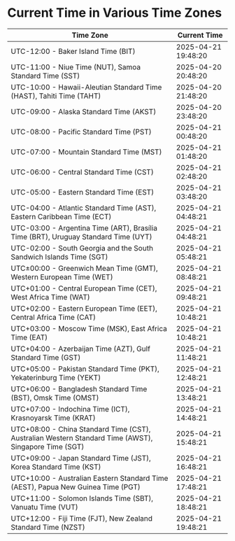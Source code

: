 # Current Time in Various Time Zones

| Time Zone | Current Time |
|-----------|--------------|
| UTC-12:00 - Baker Island Time (BIT) | 2025-04-21 19:48:20 |
| UTC-11:00 - Niue Time (NUT), Samoa Standard Time (SST) | 2025-04-20 20:48:20 |
| UTC-10:00 - Hawaii-Aleutian Standard Time (HAST), Tahiti Time (TAHT) | 2025-04-20 21:48:20 |
| UTC-09:00 - Alaska Standard Time (AKST) | 2025-04-20 23:48:20 |
| UTC-08:00 - Pacific Standard Time (PST) | 2025-04-21 00:48:20 |
| UTC-07:00 - Mountain Standard Time (MST) | 2025-04-21 01:48:20 |
| UTC-06:00 - Central Standard Time (CST) | 2025-04-21 02:48:20 |
| UTC-05:00 - Eastern Standard Time (EST) | 2025-04-21 03:48:20 |
| UTC-04:00 - Atlantic Standard Time (AST), Eastern Caribbean Time (ECT) | 2025-04-21 04:48:21 |
| UTC-03:00 - Argentina Time (ART), Brasília Time (BRT), Uruguay Standard Time (UYT) | 2025-04-21 04:48:21 |
| UTC-02:00 - South Georgia and the South Sandwich Islands Time (SGT) | 2025-04-21 05:48:21 |
| UTC±00:00 - Greenwich Mean Time (GMT), Western European Time (WET) | 2025-04-21 08:48:21 |
| UTC+01:00 - Central European Time (CET), West Africa Time (WAT) | 2025-04-21 09:48:21 |
| UTC+02:00 - Eastern European Time (EET), Central Africa Time (CAT) | 2025-04-21 10:48:21 |
| UTC+03:00 - Moscow Time (MSK), East Africa Time (EAT) | 2025-04-21 10:48:21 |
| UTC+04:00 - Azerbaijan Time (AZT), Gulf Standard Time (GST) | 2025-04-21 11:48:21 |
| UTC+05:00 - Pakistan Standard Time (PKT), Yekaterinburg Time (YEKT) | 2025-04-21 12:48:21 |
| UTC+06:00 - Bangladesh Standard Time (BST), Omsk Time (OMST) | 2025-04-21 13:48:21 |
| UTC+07:00 - Indochina Time (ICT), Krasnoyarsk Time (KRAT) | 2025-04-21 14:48:21 |
| UTC+08:00 - China Standard Time (CST), Australian Western Standard Time (AWST), Singapore Time (SGT) | 2025-04-21 15:48:21 |
| UTC+09:00 - Japan Standard Time (JST), Korea Standard Time (KST) | 2025-04-21 16:48:21 |
| UTC+10:00 - Australian Eastern Standard Time (AEST), Papua New Guinea Time (PGT) | 2025-04-21 17:48:21 |
| UTC+11:00 - Solomon Islands Time (SBT), Vanuatu Time (VUT) | 2025-04-21 18:48:21 |
| UTC+12:00 - Fiji Time (FJT), New Zealand Standard Time (NZST) | 2025-04-21 19:48:21 |
